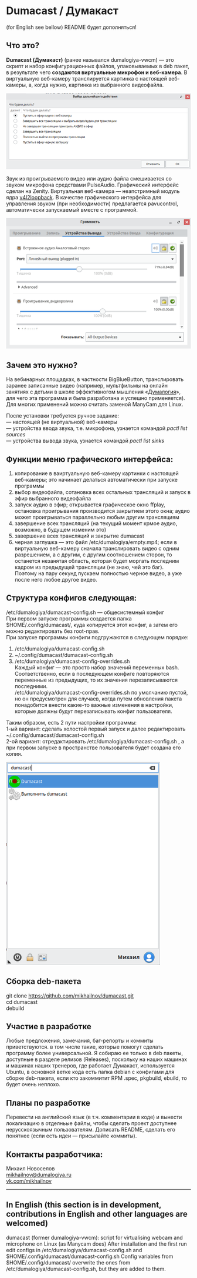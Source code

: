# Dumacast / Думакаст
(for English see bellow) README будет дополняться!

## Что это?
**Dumacast (Думакаст)** (ранее назывался dumalogiya-vwcm) — это скрипт и набор конфигурационных файлов, упаковываемых в deb пакет, в результате чего **создаются виртуальные микрофон и веб-камера**. В виртуальную веб-камеру транслируется картинка с настоящей веб-камеры, а, когда нужно, картинка из выбранного видеофайла. 

![](img/img2.png) 

Звук из проигрываемого видео или аудио файла смешивается со звуком микрофона средствами PulseAudio. Графический интерфейс сделан на Zenity. Виртуальная веб-камера — неапстримный модуль ядра [v4l2loopback](https://github.com/umlaeute/v4l2loopback/). В качестве графического интерфейса для управления звуком (при необходимости) предлагается pavucontrol, автоматически запускаемый вместе с программой.

![](img/img3.png) 

## Зачем это нужно?
На вебинарных площадках, в частности BigBlueButton, транслировать заранее записанные видео (например, мультфильмы на онлайн занятиях с детьми в школе эффективногом мышления «[Думалогия](http://думалогия.рф/)», для чего эта программа и была разработана и успешно применяется).<br>
Для многих применений можно считать заменой ManyCam для Linux.

После установки требуется ручное задание:<br>
— настоящей (не виртуальной) веб-камеры <br>
— устройства ввода звука, т.е. микрофона, узнается командой *pactl list sources* <br>
— устройства вывода звука, узнается командой *pactl list sinks* <br>

## Функции меню графического интерфейса:
1) копирование в ваиртуальную веб-камеру картинки с настоящей веб-камеры; это начинает делаться автоматически при запуске программы<br>
2) выбор видеофайла, сотановка всех остальных трансляций и запуск в эфир выбранного видеофайла<br>
3) запуск аудио в эфир; открывается графическое окно ffplay, остановка проигрывания производится закрытием этого окна; аудио может проигрываться параллельно любым другим трансляциям<br>
4) завершение всех трансляций (на текущий момент крмое аудио, возможно, в будущем изменим это)<br>
5) завершение всех трансляций и закрытие dumacast<br>
6) черная заглушка — это файл /etc/dumalogiya/empty.mp4; если в виртуальную веб-камеру сначала транслировать видео с одним разрешением, а с другим, с другим соотношением сторон, то останется незанятая область, которая будет моргать последним кадром из предыдущей трансляции (не знаю, чей это баг).<br> Поэтому на пару секунд пускаем полностью черное видео, а уже после него любое другое видео.

## Структура конфигов следующая:
/etc/dumalogiya/dumacast-config.sh ­— общесистемный конфиг <br>
При первом запуске программы создается папка $HOME/.config/dumacast/, куда копируется этот конфиг, а затем его можно редактировать без root-прав.<br>
При запуске программы конфиги подгружаются в следующем порядке:<br>
1) /etc/dumalogiya/dumacast-config.sh<br>
2) ~/.config/dumacast/dumacast-config.sh<br>
3) /etc/dumalogiya/dumacast-config-overrides.sh<br>
Каждый конфиг — это просто набор значений переменных bash. Соответственно, если в последующем конфиге повторяются переменные из предыдущих, то их значения перезаписываются последними.<br>
/etc/dumalogiya/dumacast-config-overrides.sh по умолчанию пустой, но он предусмотрен для случаев, когда путем обновления пакета понадобится внести какие-то важные изменения в настройки, которые должны будут перезаписывать конфиг пользователя.

Таким образом, есть 2 пути настройки программы:<br>
1-ый вариант: сделать холостой первый запуск и далее редактировать ~/.config/dumacast/dumacast-config.sh <br>
2-ой вариант: отредактировать /etc/dumalogiya/dumacast-config.sh , а при первом запуске в пространстве пользователя будет создана его копия.

![](img/img1.png) 

## Сборка deb-пакета
git clone https://github.com/mikhailnov/dumacast.git<br>
cd dumacast<br>
debuild<br>

## Участие в разработке
Любые предложения, замечания, баг-репорты и коммиты приветствуются. в том числе такие, которые помогут сделать программу более универсальной. Я собираю ее только в deb пакеты, доступные в разделе релизов (Releases), поскольку на наших машинах и машинах наших тренеров, где работает Думакаст, используется Ubuntu, в основной ветке кода есть папка debian с конфигами для сборке deb-пакета, если кто закоммитит RPM .spec, pkgbuild, ebuild, то будет очень неплохо.

## Планы по разработке
Перевести на английский язык (в т.ч. комментарии в коде) и вынести локализацию в отделньые файлы, чтобы сделать проект доступнее нерусскоязычным пользователям. 
Дописать README, сделать его понятнее (если есть идеи — присылайте коммиты).

## Контакты разработчика:
Михаил Новоселов<br>
mikhailnov@dumalogiya.ru<br>
[vk.com/mikhailnov](https://vk.com/mikhailnov) <br>

-------------------------------

## In English (this section is in development, contributions in English and other languages are welcomed)
dumacast (former dumalogiya-vwcm): script for virtualising webcam and microphone on Linux (as Manycam does)
After installation and the first run edit configs in /etc/dumalogiya/dumacast-config.sh and $HOME/.config/dumacast/dumacast-config.sh
Config variables from $HOME/.config/dumacast/ overwrite the ones from /etc/dumalogiya/dumacast-config.sh, but they are added to them.
